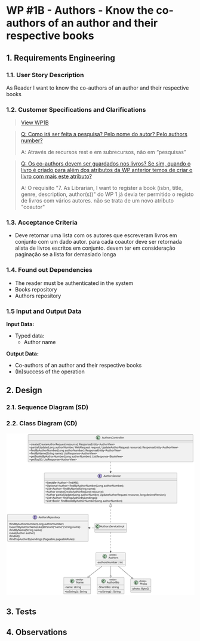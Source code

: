 # WP #1B - Authors - Know the co-authors of an author and their respective books

## 1. Requirements Engineering
### 1.1. User Story Description
As Reader I want to know the co-authors of an author and their respective books

### 1.2. Customer Specifications and Clarifications

>[View WP1B](..%2FWP1B-Authors.md)

>[Q: Como irá ser feita a pesquisa? Pelo nome do autor? Pelo authors number?  ](https://moodle.isep.ipp.pt/mod/forum/discuss.php?d=29862)
>
>A: Através de recursos rest e em subrecursos, não em “pesquisas”

>[Q: Os co-authors devem ser guardados nos livros? 
Se sim, quando o livro é criado para além dos atributos 
da WP anterior temos de criar o livro com mais este atributo? ](https://moodle.isep.ipp.pt/mod/forum/discuss.php?d=30023)
>
>A: O requisito "7. As Librarian, I want to register a book (isbn, 
title, genre, description, author(s))" do WP 1 já devia 
ter permitido o registo de livros com vários autores. 
não se trata de um novo atributo "coautor"


### 1.3. Acceptance Criteria
- Deve retornar uma lista com os autores que escreveram livros em conjunto com um dado autor. para cada coautor deve ser retornada alista de livros escritos em conjunto. devem ter em consideração paginação se a lista for demasiado longa


### 1.4. Found out Dependencies
- The reader must be authenticated in the system
- Books repository
- Authors repository
### 1.5 Input and Output Data

**Input Data:**

* Typed data:
  * Author name

**Output Data:**

* Co-authors of an author and their respective books
* (In)success of the operation


## 2. Design
### 2.1. Sequence Diagram (SD)

### 2.2. Class Diagram (CD)
![ClassDiagram.svg](..%2FClassDiagram.svg)
## 3. Tests
## 4. Observations

